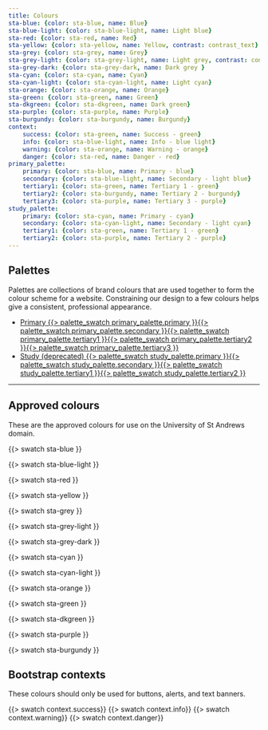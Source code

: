 ```yaml
---
title: Colours
sta-blue: {color: sta-blue, name: Blue}
sta-blue-light: {color: sta-blue-light, name: Light blue}
sta-red: {color: sta-red, name: Red}
sta-yellow: {color: sta-yellow, name: Yellow, contrast: contrast_text}
sta-grey: {color: sta-grey, name: Grey}
sta-grey-light: {color: sta-grey-light, name: Light grey, contrast: contrast_text}
sta-grey-dark: {color: sta-grey-dark, name: Dark grey }
sta-cyan: {color: sta-cyan, name: Cyan}
sta-cyan-light: {color: sta-cyan-light, name: Light cyan}
sta-orange: {color: sta-orange, name: Orange}
sta-green: {color: sta-green, name: Green}
sta-dkgreen: {color: sta-dkgreen, name: Dark green}
sta-purple: {color: sta-purple, name: Purple}
sta-burgundy: {color: sta-burgundy, name: Burgundy}
context:
    success: {color: sta-green, name: Success - green}
    info: {color: sta-blue-light, name: Info - blue light}
    warning: {color: sta-orange, name: Warning - orange}
    danger: {color: sta-red, name: Danger - red}
primary_palette:
    primary: {color: sta-blue, name: Primary - blue}
    secondary: {color: sta-blue-light, name: Secondary - light blue}
    tertiary1: {color: sta-green, name: Tertiary 1 - green}
    tertiary2: {color: sta-burgundy, name: Tertiary 2 - burgundy}
    tertiary3: {color: sta-purple, name: Tertiary 3 - purple}
study_palette:
    primary: {color: sta-cyan, name: Primary - cyan}
    secondary: {color: sta-cyan-light, name: Secondary - light cyan}
    tertiary1: {color: sta-green, name: Tertiary 1 - green}
    tertiary2: {color: sta-purple, name: Tertiary 2 - purple}
---
```


## Palettes

Palettes are collections of brand colours that are used together to form the colour scheme for a website. Constraining our design to a few colours helps give a consistent, professional appearance.

<div id="palettes_container" class="col-md-5">
    <ul>
        <li><a href="palette/primary.html">Primary {{> palette_swatch primary_palette.primary }}{{> palette_swatch primary_palette.secondary }}{{> palette_swatch primary_palette.tertiary1 }}{{> palette_swatch primary_palette.tertiary2 }}{{> palette_swatch primary_palette.tertiary3 }}</a></li>
        <li><a href="palette/study.html">Study (deprecated) {{> palette_swatch study_palette.primary }}{{> palette_swatch study_palette.secondary }}{{> palette_swatch study_palette.tertiary1 }}{{> palette_swatch study_palette.tertiary2 }}</a></li>
    </ul>
</div>


---

## Approved colours

These are the approved colours for use on the University of St Andrews domain.

{{> swatch sta-blue }}

{{> swatch sta-blue-light }}

{{> swatch sta-red }}

{{> swatch sta-yellow }}

{{> swatch sta-grey }}

{{> swatch sta-grey-light }}

{{> swatch sta-grey-dark }}

{{> swatch sta-cyan }}

{{> swatch sta-cyan-light }}

{{> swatch sta-orange }}

{{> swatch sta-green }}

{{> swatch sta-dkgreen }}

{{> swatch sta-purple }}

{{> swatch sta-burgundy }}




## Bootstrap contexts

These colours should only be used for buttons, alerts, and text banners.

{{> swatch context.success}}
{{> swatch context.info}}
{{> swatch context.warning}}
{{> swatch context.danger}}
